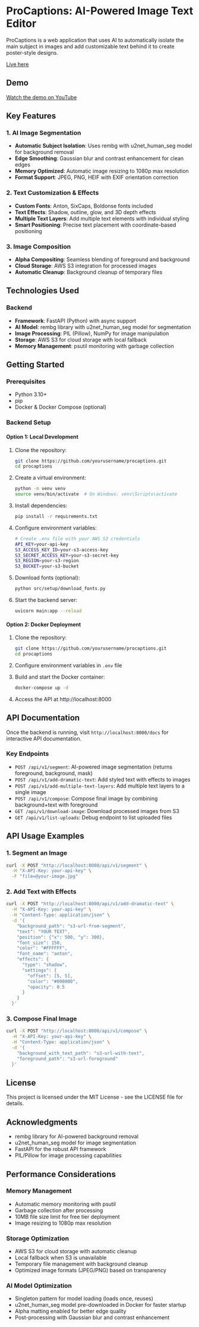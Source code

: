 # ProCaptions: AI-Powered Image Text Editor

ProCaptions is a web application that uses AI to automatically isolate the main subject in images and add customizable text behind it to create poster-style designs.

[Live here](https://procaptions.vercel.app/preview)
## Demo  
[Watch the demo on YouTube](https://www.youtube.com/watch?v=6iUkTiAAxG8)

## Key Features

### 1. AI Image Segmentation
- **Automatic Subject Isolation**: Uses rembg with u2net_human_seg model for background removal
- **Edge Smoothing**: Gaussian blur and contrast enhancement for clean edges
- **Memory Optimized**: Automatic image resizing to 1080p max resolution
- **Format Support**: JPEG, PNG, HEIF with EXIF orientation correction

### 2. Text Customization & Effects
- **Custom Fonts**: Anton, SixCaps, Boldonse fonts included
- **Text Effects**: Shadow, outline, glow, and 3D depth effects
- **Multiple Text Layers**: Add multiple text elements with individual styling
- **Smart Positioning**: Precise text placement with coordinate-based positioning

### 3. Image Composition
- **Alpha Compositing**: Seamless blending of foreground and background
- **Cloud Storage**: AWS S3 integration for processed images
- **Automatic Cleanup**: Background cleanup of temporary files

## Technologies Used

### Backend
- **Framework**: FastAPI (Python) with async support
- **AI Model**: rembg library with u2net_human_seg model for segmentation
- **Image Processing**: PIL (Pillow), NumPy for image manipulation
- **Storage**: AWS S3 for cloud storage with local fallback
- **Memory Management**: psutil monitoring with garbage collection

## Getting Started

### Prerequisites
- Python 3.10+
- pip
- Docker & Docker Compose (optional)

### Backend Setup

#### Option 1: Local Development

1. Clone the repository:
   ```bash
   git clone https://github.com/yourusername/procaptions.git
   cd procaptions
   ```

2. Create a virtual environment:
   ```bash
   python -m venv venv
   source venv/bin/activate  # On Windows: venv\Scripts\activate
   ```

3. Install dependencies:
   ```bash
   pip install -r requirements.txt
   ```

4. Configure environment variables:
   ```bash
   # Create .env file with your AWS S3 credentials
   API_KEY=your-api-key
   S3_ACCESS_KEY_ID=your-s3-access-key
   S3_SECRET_ACCESS_KEY=your-s3-secret-key
   S3_REGION=your-s3-region
   S3_BUCKET=your-s3-bucket
   ```

5. Download fonts (optional):
   ```bash
   python src/setup/download_fonts.py
   ```

6. Start the backend server:
   ```bash
   uvicorn main:app --reload
   ```

#### Option 2: Docker Deployment

1. Clone the repository:
   ```bash
   git clone https://github.com/yourusername/procaptions.git
   cd procaptions
   ```

2. Configure environment variables in `.env` file

3. Build and start the Docker container:
   ```bash
   docker-compose up -d
   ```

4. Access the API at http://localhost:8000

## API Documentation

Once the backend is running, visit `http://localhost:8000/docs` for interactive API documentation.

### Key Endpoints

- `POST /api/v1/segment`: AI-powered image segmentation (returns foreground, background, mask)
- `POST /api/v1/add-dramatic-text`: Add styled text with effects to images
- `POST /api/v1/add-multiple-text-layers`: Add multiple text layers to a single image
- `POST /api/v1/compose`: Compose final image by combining background+text with foreground
- `GET /api/v1/download-image`: Download processed images from S3
- `GET /api/v1/list-uploads`: Debug endpoint to list uploaded files

## API Usage Examples

### 1. Segment an Image
```bash
curl -X POST "http://localhost:8000/api/v1/segment" \
  -H "X-API-Key: your-api-key" \
  -F "file=@your-image.jpg"
```

### 2. Add Text with Effects
```bash
curl -X POST "http://localhost:8000/api/v1/add-dramatic-text" \
  -H "X-API-Key: your-api-key" \
  -H "Content-Type: application/json" \
  -d '{
    "background_path": "s3-url-from-segment",
    "text": "YOUR TEXT",
    "position": {"x": 500, "y": 300},
    "font_size": 150,
    "color": "#FFFFFF",
    "font_name": "anton",
    "effects": {
      "type": "shadow",
      "settings": {
        "offset": [5, 5],
        "color": "#000000",
        "opacity": 0.5
      }
    }
  }'
```

### 3. Compose Final Image
```bash
curl -X POST "http://localhost:8000/api/v1/compose" \
  -H "X-API-Key: your-api-key" \
  -H "Content-Type: application/json" \
  -d '{
    "background_with_text_path": "s3-url-with-text",
    "foreground_path": "s3-url-foreground"
  }'
```

## License

This project is licensed under the MIT License - see the LICENSE file for details.

## Acknowledgments

- rembg library for AI-powered background removal
- u2net_human_seg model for image segmentation
- FastAPI for the robust API framework
- PIL/Pillow for image processing capabilities

## Performance Considerations

### Memory Management
- Automatic memory monitoring with psutil
- Garbage collection after processing
- 10MB file size limit for free tier deployment
- Image resizing to 1080p max resolution

### Storage Optimization
- AWS S3 for cloud storage with automatic cleanup
- Local fallback when S3 is unavailable
- Temporary file management with background cleanup
- Optimized image formats (JPEG/PNG) based on transparency

### AI Model Optimization
- Singleton pattern for model loading (loads once, reuses)
- u2net_human_seg model pre-downloaded in Docker for faster startup
- Alpha matting enabled for better edge quality
- Post-processing with Gaussian blur and contrast enhancement 
